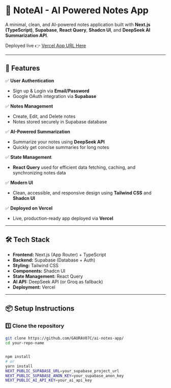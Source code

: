 # 📝 NoteAI - AI Powered Notes App

A minimal, clean, and AI-powered notes application built with **Next.js (TypeScript)**, **Supabase**, **React Query**, **Shadcn UI**, and **DeepSeek AI Summarization API**.

Deployed live 👉 [Vercel App URL Here](https://ai-notes-app-azure.vercel.app/)

---

## 📖 Features

✅ **User Authentication**
- Sign up & Login via **Email/Password**
- Google OAuth integration via **Supabase**

✅ **Notes Management**
- Create, Edit, and Delete notes
- Notes stored securely in Supabase database

✅ **AI-Powered Summarization**
- Summarize your notes using **DeepSeek API**
- Quickly get concise summaries for long notes

✅ **State Management**
- **React Query** used for efficient data fetching, caching, and synchronizing notes data

✅ **Modern UI**
- Clean, accessible, and responsive design using **Tailwind CSS** and **Shadcn UI**

✅ **Deployed on Vercel**
- Live, production-ready app deployed via **Vercel**

---

## 🛠️ Tech Stack

- **Frontend:** Next.js (App Router) + TypeScript
- **Backend:** Supabase (Database + Auth)
- **Styling:** Tailwind CSS
- **Components:** Shadcn UI
- **State Management:** React Query
- **AI API:** DeepSeek API (or Groq as fallback)
- **Deployment:** Vercel

---

## 📦 Setup Instructions

### 1️⃣ Clone the repository

```bash
git clone https://github.com/GAURAV07C/ai-notes-app/
cd your-repo-name


npm install
# or
yarn install
NEXT_PUBLIC_SUPABASE_URL=your_supabase_project_url
NEXT_PUBLIC_SUPABASE_ANON_KEY=your_supabase_anon_key
NEXT_PUBLIC_AI_API_KEY=your_ai_api_key
